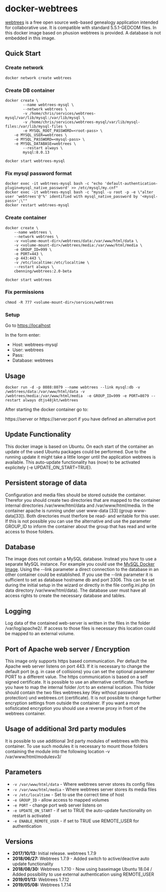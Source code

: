 # docker-webtrees
[webtrees](http://www.webtrees.net) is a free open source web-based genealogy application intended for collaborative use.
It is compatible with standard 5.5.1-GEDCOM files. In this docker image based on phusion webtrees is provided. A database is not embedded in this image.

## Quick Start

### Create network
```
docker network create webtrees
```

### Create DB container
```
docker create \
        --name webtrees-mysql \
        --network webtrees \
        -v /home/chris/services/webtrees-mysql/var/lib/mysql:/var/lib/mysql \
        -v /home/chris/services/webtrees-mysql/var/lib/mysql-files:/var/lib/mysql-files \
        -e MYSQL_ROOT_PASSWORD=<root-pass> \
	-e MYSQL_USER=webtrees \
	-e MYSQL_PASSWORD=<mysql-pass> \
	-e MYSQL_DATABASE=webtrees \
        --restart always \
        mysql:8.0.13
```

```
docker start webtrees-mysql
```

### Fix mysql password format
```
docker exec -it webtrees-mysql bash -c "echo 'default-authentication-plugin=mysql_native_password' >> /etc/mysql/my.cnf"
docker exec -it webtrees-mysql bash -c "mysql -u root -p -e \"alter user 'webtrees'@'%' identified with mysql_native_password by '<mysql-pass>';\""
docker restart webtrees-mysql
```

### Create container

```
docker create \
	--name webtrees \
	--network webtrees \
	-v <volume-mount-dir>/webtrees/data:/var/www/html/data \
	-v <volume-mount-dir>/webtrees/media:/var/www/html/media \
	-e GROUP_ID=999 \
	-e PORT=443 \
	-p 443:443 \
	-v /etc/localtime:/etc/localtime \
	--restart always \
	cbenning/webtrees:2.0-beta

docker start webtrees
```

### Fix permissions

```
chmod -R 777 <volume-mount-dir>/services/webtrees
```

### Setup
Go to <a href="https://localhost">https://localhost</a>

In the form enter:
<ul>
<li>Host: webtrees-mysql</li>
<li>User: webtrees</li>
<li>Pass: <mysql-pass></li>
<li>Database: webtrees</li>
</ul>

## Usage

```
docker run -d -p 8088:8079 --name webtrees --link mysql:db -v /webtrees/data:/var/www/html/data -v /webtrees/media:/var/www/html/media  -e GROUP_ID=999 -e PORT=8079 --restart always dtjs48jkt/webtrees
```

After starting the docker container go to:

https://server or https://server:port if you have defined an alternative port

## Update Functionality
This docker image is based on Ubuntu. On each start of the container an update of the used Ubuntu packages could be performed. Due to the running update it might take a little longer until the application webtrees is available. This auto-update functionality has (now) to be activated explicitely (-e UPDATE_ON_START=TRUE).

## Persistent storage of data
Configuration and media files should be stored outside the container. Therefor you should create two directories that are mapped to the container internal directories /var/www/html/data and /var/www/html/media.
In the container apache is running under user www-data [33] (group www-data[33]). Both directories must therfore be read- and writable for this user. If this is not possible you can use the alternative and use the parameter GROUP_ID to inform the container about the group that has read and write access to those folders.

## Database
The image does not contain a MySQL database. Instead you have to use a separate MySQL instance. For example you could use the [MySQL Docker Image](https://store.docker.com/images/mysql). Using the --link parameter a direct connection to the database in an other container could be established.
If you use the --link parameter it is sufficient to set as database hostname db and port 3306. This can be set during the initial setup in the wizard or directly in the file config.ini.php (in data directory /var/www/html/data). The database user must have all access rights to create the necessary database and tables.

## Logging
Log data of the contained web-server is written in the files in the folder /var/log/apache2/. If access to those files is necessary this location could be mapped to an external volume.

## Port of Apache web server / Encryption
This image only supports https based communication. Per default the Apache web server listens on port 443.
If it is necessary to change the default port (e.g. in case of collisions) you can set the optional parameter PORT to a different value.
The https communication is based on a self signed certificate. It is possible to use an alternative certificate. Therfore you have to map the internal folder /crt to an external location. This folder should contain the two files webtrees.key (Key without password protection) und webtrees.crt (certificate). It is not possible to change further encryption settings from outside the container.
If you want a more sofisticated encryption you should use a reverse proxy in front of the webtrees container.

## Usage of additional 3rd party modules
It is possible to use additional 3rd party modules of webtrees with this container. To use such modules it is necessary to mount those folders containing the module into the following location -v /var/www/html/modulesv3/<modulexxx>

## Parameters
* `-v /var/www/html/data` - Where webtrees server stores its config files
* `-v /var/www/html/media` - Where webtrees server stores its media files
* `-v /etc/localtime` - Set to use the correct time of host 
* `-e GROUP_ID` - allow access to mapped volumes
* `-e PORT` - change port web server listens on
* `-e UPDATE_ON_START` - if set to TRUE the auto-update functionality on restart is activated
* `-e ENABLE_REMOTE_USER` - if set to TRUE use REMOTE_USER for authentication

## Versions
+ **2017/10/13:** Initial release. webtrees 1.7.9
+ **2018/06/27:** Webtrees 1.7.9 - Added switch to active/deactive auto update functionality
+ **2018/08/30:** Webtrees 1.7.10 - Now using baseimage Ubuntu 18.04 / Added possibility to use external authentication using REMOTE_USER
+ **2019/01/13:** Webtrees 1.7.12
+ **2019/05/08:** Webtrees 1.7.14
